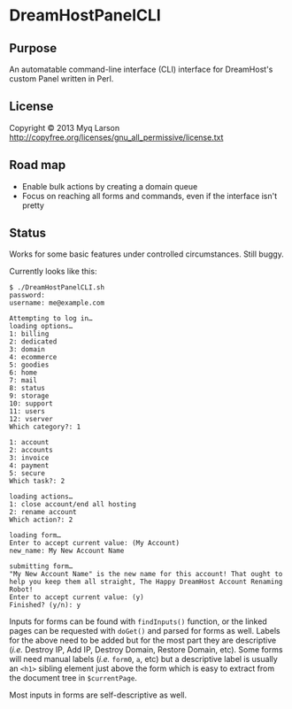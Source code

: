 DreamHostPanelCLI
=================

Purpose
-------

An automatable command-line interface (CLI) interface for DreamHost's
custom Panel written in Perl.
 
License
-------

Copyright © 2013 Myq Larson
http://copyfree.org/licenses/gnu_all_permissive/license.txt


Road map
--------

* Enable bulk actions by creating a domain queue
* Focus on reaching all forms and commands, even if the interface
  isn't pretty

Status
------

Works for some basic features under controlled circumstances. Still
buggy.

Currently looks like this:

    $ ./DreamHostPanelCLI.sh 
    password: 
    username: me@example.com

    Attempting to log in…
    loading options…
    1: billing
    2: dedicated
    3: domain
    4: ecommerce
    5: goodies
    6: home
    7: mail
    8: status
    9: storage
    10: support
    11: users
    12: vserver
    Which category?: 1

    1: account
    2: accounts
    3: invoice
    4: payment
    5: secure
    Which task?: 2

    loading actions…
    1: close account/end all hosting
    2: rename account
    Which action?: 2
    
    loading form…
    Enter to accept current value: (My Account)
    new_name: My New Account Name

    submitting form…
    "My New Account Name" is the new name for this account! That ought to help you keep them all straight, The Happy DreamHost Account Renaming Robot!  
    Enter to accept current value: (y)
    Finished? (y/n): y


Inputs for forms can be found with `findInputs()` function, or the
linked pages can be requested with `doGet()` and parsed for forms as
well. Labels for the above need to be added but for the most part they
are descriptive (_i.e._ Destroy IP, Add IP, Destroy Domain, Restore
Domain, etc). Some forms will need manual labels (_i.e._ `form0`, `a`,
etc) but a descriptive label is usually an `<h1>` sibling element just
above the form which is easy to extract from the document tree in
`$currentPage`.

Most inputs in forms are self-descriptive as well.
